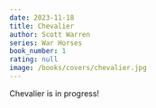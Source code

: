 ```yaml
---
date: 2023-11-18
title: Chevalier
author: Scott Warren
series: War Horses
book_number: 1
rating: null
image: /books/covers/chevalier.jpg
---
```


<span class="book-title">Chevalier</span> is in progress!
